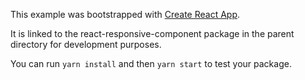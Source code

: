 This example was bootstrapped with [Create React App](https://github.com/facebook/create-react-app).

It is linked to the react-responsive-component package in the parent directory for development purposes.

You can run `yarn install` and then `yarn start` to test your package.

